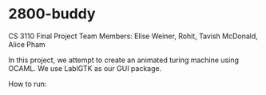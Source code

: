 # 2800-buddy

CS 3110 Final Project
Team Members: Elise Weiner, Rohit, Tavish McDonald, Alice Pham

In this project, we attempt to create an animated turing machine using OCAML. We use LablGTK as our GUI package.

How to run: